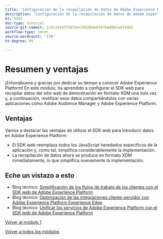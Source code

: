 ```yaml
---
title: 'Configuración de la recopilación de datos de Adobe Experience Platform y la extensión del SDK web: resumen'
description: 'Configuración de la recopilación de datos de Adobe Experience Platform y la extensión del SDK web: resumen'
kt: 5342
doc-type: tutorial
source-git-commit: 2cdc145d7f3933ec593db4e6f67b60961a674405
workflow-type: tm+mt
source-wordcount: '179'
ht-degree: 0%

---
```


# Resumen y ventajas

¡Enhorabuena y gracias por dedicar su tiempo a conocer Adobe Experience Platform!
En este módulo, ha aprendido a configurar el SDK web para recopilar datos del sitio web de demostración en formato XDM una sola vez y, a continuación, reutilizar esos datos compartiéndolos con varias aplicaciones como Adobe Audience Manager y Adobe Experience Platform.

## Ventajas

Vamos a destacar las ventajas de utilizar el SDK web para introducir datos en Adobe Experience Platform:

- El SDK web reemplaza todos los JavaScript heredados específicos de la aplicación y, como tal, simplifica considerablemente la implementación.
- La recopilación de datos ahora se produce en formato XDM inmediatamente, lo que simplifica nuevamente la implementación.

## Eche un vistazo a esto

- Blog técnico: [Simplificación de los flujos de trabajo de los clientes con el SDK web de Adobe Experience Platform](https://medium.com/adobetech/simplifying-customer-workflows-with-adobe-experience-platform-web-sdk-4e54fe134f4a)
- Blog técnico: [Optimización de las integraciones cliente-servidor con Adobe Experience Platform Experience Edge](https://medium.com/adobetech/streamlining-client-server-integrations-with-adobe-experience-platform-experience-edge-1caaef887172)
- Blog técnico: [Unificar los servicios de Adobe Experience Platform con el SDK web de Adobe Experience Platform](https://medium.com/adobetech/unify-your-adobe-experience-platform-services-with-adobe-experience-platform-web-sdk-75cf6851a9fc)

[Volver al módulo 1](./data-ingestion-launch-web-sdk.md)

[Volver a todos los módulos](../../../overview.md)
